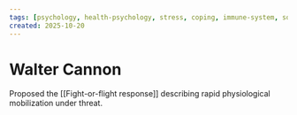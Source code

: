 ```yaml
---
tags: [psychology, health-psychology, stress, coping, immune-system, social-support, personality]
created: 2025-10-20
---
```

# Walter Cannon

Proposed the [[Fight-or-flight response]] describing rapid physiological mobilization under threat.

